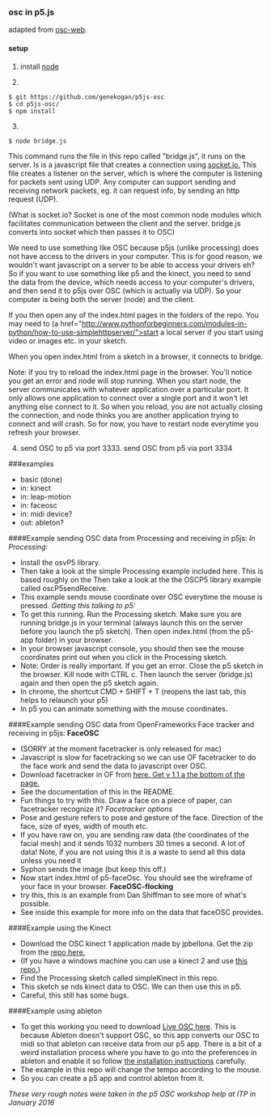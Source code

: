 ### osc in p5.js

adapted from [osc-web](https://github.com/automata/osc-web).

#### setup

1) install [node](https://nodejs.org/)

2)

	$ git https://github.com/genekogan/p5js-osc
	$ cd p5js-osc/
	$ npm install

3)

    $ node bridge.js

This command runs the file in this repo called "bridge.js", it runs on the server. Is is a javascript file that creates a connection using <a href="http://socket.io/">socket.io.</a> This file creates a listener on the server, which is where the computer is listening for packets sent using UDP. Any computer can support sending and receiving network packets, eg. it can request info, by sending an http request (UDP).  

(What is socket.io? Socket is one of the most common node modules which facilitates communication between the client and the server. bridge.js converts into socket which then passes it to OSC)  

We need to use something like OSC because p5js (unlike processing) does not have access to the drivers in your computer. This is for good reason, we wouldn't want javascript on a server to be able to access your drivers eh? So if you want to use something like p5 and the kinect, you need to send the data from the device, which needs access to your computer's drivers, and then send it to p5js over OSC (which is actually via UDP). So your computer is being both the server (node) and the client.  

If you then open any of the index.html pages in the folders of the repo. You may need to (a href="http://www.pythonforbeginners.com/modules-in-python/how-to-use-simplehttpserver/">start a local server</a> if you start using video or images etc. in your sketch.  

When you open index.html from a sketch in a browser, it connects to bridge.  

Note: if you try to reload the index.html page in the browser. You'll notice you get an error and node will stop running. When you start node, the server communicates with whatever application over a particular port. It only allows one application to connect over a single port and it won't let anything else connect to it. So when you reload, you are not actually closing the connection, and node thinks you are another application trying to connect and will crash. So for now, you have to restart node everytime you refresh your browser.  

4) send OSC to p5 via port 3333. send OSC from p5 via port 3334  


###examples

 - basic (done)
 - in: kinect
 - in: leap-motion
 - in: faceosc
 - in: midi device?
 - out: ableton?

####Example sending OSC data from Processing and receiving in p5js:
*In Processing:*  
- Install the osvP5 library.
- Then take a look at the simple Processing example included here. This is based roughly on the Then take a look at the the OSCP5 library example called oscP5sendReceive.
- This example sends mouse coordinate over OSC everytime the mouse is pressed.
*Getting this talking to p5:*  
- To get this running. Run the Processing sketch. Make sure you are running bridge.js in your terminal (always launch this on the server before you launch the p5 sketch). Then open index.html (from the p5-app folder) in your browser.
- In your browser javascript console, you should then see the mouse coordinates print out when you click in the Processing sketch.
- Note: Order is really important. If you get an error. Close the p5 sketch in the browser. Kill node with CTRL c. Then launch the server (bridge.js) again and then open the p5 sketch again.
- In chrome, the shortcut CMD + SHIFT + T (reopens the last tab, this helps to relaunch your p5)
- In p5 you can animate something with the mouse coordinates.

####Example sending OSC data from OpenFrameworks Face tracker and receiving in p5js:
**FaceOSC**  
- (SORRY at the moment facetracker is only released for mac)
- Javascript is slow for facetracking so we can use OF facetracker to do the face work and send the data to javascript over OSC.
- Download facetracker in OF from <a href="https://github.com/kylemcdonald/ofxFaceTracker/releases">here. Get v 1.1 a the bottom of the page.</a>
- See the documentation of this in the README.
- Fun things to try with this. Draw a face on a piece of paper, can facetracker recognize it?
*Facetracker options*
- Pose and gesture refers to pose and gesture of the face. Direction of the face, size of eyes, width of mouth etc.
- If you have raw on, you are sending raw data (the coordinates of the facial mesh) and it sends 1032 numbers 30 times a second. A lot of data! Note, if you are not using this it is a waste to send all this data unless you need it
- Syphon sends the image (but keep this off.)
- Now start index.html of p5-faceOsc. You should see the wireframe of your face in your browser. **FaceOSC-flocking**  
- try this, this is an example from Dan Shiffman to see more of what's possible.
- See inside this example for more info on the data that faceOSC provides.

####Example using the Kinect
- Download the OSC kinect 1 application made by jpbellona. Get the zip from the [repo here.](https://github.com/jpbellona/simpleKinect)
- (If you have a windows machine you can use a kinect 2 and use [this repo.](https://github.com/microcosm/ofxKinectV2-OSC))
- Find the Processing sketch called simpleKinect in this repo.
- This sketch se nds kinect data to OSC. We can then use this in p5.
- Careful, this still has some bugs.

####Example using ableton
- To get this working you need to download [Live OSC here](http://livecontrol.q3f.org/ableton-liveapi/liveosc/). This is because Ableton doesn't support OSC, so this app converts our OSC to midi so that ableton can receive data from our p5 app. There is a bit of a weird installation process where you have to go into the preferences in ableton and enable it so follow [the installation instructions](http://livecontrol.q3f.org/ableton-liveapi/liveosc/#Installation) carefully.
- The example in this repo will change the tempo according to the mouse.
- So you can create a p5 app and control ableton from it.

*These very rough notes were taken in the p5 OSC workshop help at ITP in January 2016*
